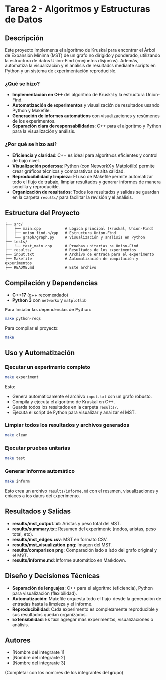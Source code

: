 # Tarea 2 - Algoritmos y Estructuras de Datos

## Descripción

Este proyecto implementa el algoritmo de Kruskal para encontrar el Árbol de Expansión Mínima (MST) de un grafo no dirigido y ponderado, utilizando la estructura de datos Union-Find (conjuntos disjuntos). Además, automatiza la visualización y el análisis de resultados mediante scripts en Python y un sistema de experimentación reproducible.

### ¿Qué se hizo?

- **Implementación en C++** del algoritmo de Kruskal y la estructura Union-Find.
- **Automatización de experimentos** y visualización de resultados usando Python y Makefile.
- **Generación de informes automáticos** con visualizaciones y resúmenes de los experimentos.
- **Separación clara de responsabilidades**: C++ para el algoritmo y Python para la visualización y análisis.

### ¿Por qué se hizo así?

- **Eficiencia y claridad**: C++ es ideal para algoritmos eficientes y control de bajo nivel.
- **Visualización poderosa**: Python (con NetworkX y Matplotlib) permite crear gráficos técnicos y comparativos de alta calidad.
- **Reproducibilidad y limpieza**: El uso de Makefile permite automatizar todo el flujo de trabajo, limpiar resultados y generar informes de manera sencilla y reproducible.
- **Organización de resultados**: Todos los resultados y salidas se guardan en la carpeta `results/` para facilitar la revisión y el análisis.

## Estructura del Proyecto

```
├── src/
│   ├── main.cpp           # Lógica principal (Kruskal, Union-Find)
│   ├── union_find.h/cpp   # Estructura Union-Find
│   └── graph/graph.py     # Visualización y análisis en Python
├── tests/
│   └── test_main.cpp      # Pruebas unitarias de Union-Find
├── results/               # Resultados de los experimentos
├── input.txt              # Archivo de entrada para el experimento
├── Makefile               # Automatización de compilación y experimentos
├── README.md              # Este archivo
```

## Compilación y Dependencias

- **C++17** (g++ recomendado)
- **Python 3** con `networkx` y `matplotlib`

Para instalar las dependencias de Python:

```sh
make python-reqs
```

Para compilar el proyecto:

```sh
make
```

## Uso y Automatización

### Ejecutar un experimento completo

```sh
make experiment
```

Esto:

- Genera automáticamente el archivo `input.txt` con un grafo robusto.
- Compila y ejecuta el algoritmo de Kruskal en C++.
- Guarda todos los resultados en la carpeta `results/`.
- Ejecuta el script de Python para visualizar y analizar el MST.

### Limpiar todos los resultados y archivos generados

```sh
make clean
```

### Ejecutar pruebas unitarias

```sh
make test
```

### Generar informe automático

```sh
make inform
```

Esto crea un archivo `results/informe.md` con el resumen, visualizaciones y enlaces a los datos del experimento.

## Resultados y Salidas

- **results/mst_output.txt**: Aristas y peso total del MST.
- **results/summary.txt**: Resumen del experimento (nodos, aristas, peso total, etc).
- **results/mst_edges.csv**: MST en formato CSV.
- **results/mst_visualization.png**: Imagen del MST.
- **results/comparison.png**: Comparación lado a lado del grafo original y el MST.
- **results/informe.md**: Informe automático en Markdown.

## Diseño y Decisiones Técnicas

- **Separación de lenguajes**: C++ para el algoritmo (eficiencia), Python para visualización (flexibilidad).
- **Automatización**: Makefile orquesta todo el flujo, desde la generación de entradas hasta la limpieza y el informe.
- **Reproducibilidad**: Cada experimento es completamente reproducible y sus resultados quedan organizados.
- **Extensibilidad**: Es fácil agregar más experimentos, visualizaciones o análisis.

## Autores

- [Nombre del integrante 1]
- [Nombre del integrante 2]
- [Nombre del integrante 3]

(Completar con los nombres de los integrantes del grupo)

